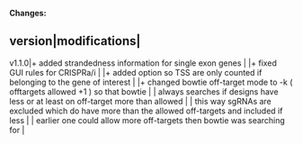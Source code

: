 **Changes:**

version|modifications|
--------------------------------------------------------------------------------
v1.1.0|+   added strandedness information for single exon genes                                                     |
      |+   fixed GUI rules for CRISPRa/i                                                                            |
      |+   added option so TSS are only counted if belonging to the gene of interest                                |
      |+   changed bowtie off-target mode to -k ( offtargets allowed +1 ) so that bowtie                            |
      |    always searches if designs have less or at least on off-target more than allowed                         |
      |    this way sgRNAs are excluded which do have more than the allowed off-targets and included if less        |
      |    earlier one could allow more off-targets then bowtie was searching for                                   |